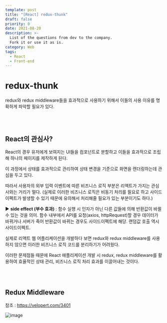 ```yaml
---
template: post
title: "[React] redux-thunk"
draft: false
priority: 0
date: 2021-08-20
description: >-
  List of the questions from dev to the company.
  Fork it or use it as is.
category: Web
tags:
  - React
  - Front-end
---
```


# **redux-thunk**

redux와 redux middleware들을 효과적으로 사용하기 위해서 이들의 사용 이유를 명확하게 파악할 필요가 있다.

<br/>

<br/>

## React의 관심사?

React의 경우 유저에게 보여지는 UI들을 컴포넌트로 분할하고 이들을 효과적으로 조립해 하나의 페이지를 제작하게 된다.

이 과정에서 상태를 효과적으로 관리하여 상태 변경을 기준으로 화면을 렌더링하는데 관심을 두고 있다.

따라서 사용자의 외부 입력 이벤트에 따른 비즈니스 로직 부분은 리액트가 가지는 관심사와는 거리가 멀다. (실제로 이러한 비즈니스 로직은 비동기 처리를 필요로 하고 사이드이펙트가 발생할 수 있기 때문에 유의해서 처리해줄 필요가 있는 부분이기도 하다.)

▶ **side effect (부수 효과)** : 함수 실행 시 인자가 아닌 다른 값들에 의해 반환값이 바뀔 수 있는 것을 의미. 함수 내부에서 API를 요청(axios, httpRequest)할 경우 데이터가 바뀌거나 서버가 죽어 반환값이 바뀌는 경우도 사이드이펙트에 해당. 랜덤값 호출 역시 사이드이펙트.

실제로 리액트 웹 어플리케이션을 개발하다 보면 redux와 redux middleware를 사용하지 않으면 이러한 비즈니스 로직 코드를 분리하기가 어려웠다.

이러한 문제점들 때문에 React 애플리케이션 개발 시 redux, redux middleware를 활용하여 효율적인 상태 관리, 비즈니스 로직 처리 효과를 이끌어내는 것이다.

<br/>

<br/>

## Redux Middleware

참조 : https://velopert.com/3401

![image](https://user-images.githubusercontent.com/57346455/130234763-de98c260-57e1-4e0f-8679-a6a25146a0b3.png)



<br/>

<br/>

<br/>


